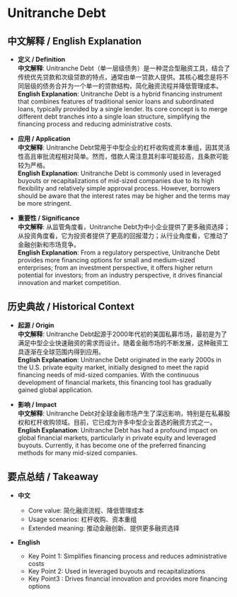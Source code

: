 # Unitranche Debt

## 中文解释 / English Explanation

* **定义 / Definition**  
  **中文解释**: Unitranche Debt（单一层级债务）是一种混合型融资工具，结合了传统优先贷款和次级贷款的特点，通常由单一贷款人提供。其核心概念是将不同层级的债务合并为一个单一的贷款结构，简化融资流程并降低管理成本。  
  **English Explanation**: Unitranche Debt is a hybrid financing instrument that combines features of traditional senior loans and subordinated loans, typically provided by a single lender. Its core concept is to merge different debt tranches into a single loan structure, simplifying the financing process and reducing administrative costs.

* **应用 / Application**  
  **中文解释**: Unitranche Debt常用于中型企业的杠杆收购或资本重组，因其灵活性高且审批流程相对简单。然而，借款人需注意其利率可能较高，且条款可能较为严格。  
  **English Explanation**: Unitranche Debt is commonly used in leveraged buyouts or recapitalizations of mid-sized companies due to its high flexibility and relatively simple approval process. However, borrowers should be aware that the interest rates may be higher and the terms may be more stringent.

* **重要性 / Significance**  
  **中文解释**: 从监管角度看，Unitranche Debt为中小企业提供了更多融资选择；从投资角度看，它为投资者提供了更高的回报潜力；从行业角度看，它推动了金融创新和市场竞争。  
  **English Explanation**: From a regulatory perspective, Unitranche Debt provides more financing options for small and medium-sized enterprises; from an investment perspective, it offers higher return potential for investors; from an industry perspective, it drives financial innovation and market competition.

## 历史典故 / Historical Context

* **起源 / Origin**  
  **中文解释**: Unitranche Debt起源于2000年代初的美国私募市场，最初是为了满足中型企业快速融资的需求而设计。随着金融市场的不断发展，这种融资工具逐渐在全球范围内得到应用。  
  **English Explanation**: Unitranche Debt originated in the early 2000s in the U.S. private equity market, initially designed to meet the rapid financing needs of mid-sized companies. With the continuous development of financial markets, this financing tool has gradually gained global application.

* **影响 / Impact**  
  **中文解释**: Unitranche Debt对全球金融市场产生了深远影响，特别是在私募股权和杠杆收购领域。目前，它已成为许多中型企业首选的融资方式之一。  
  **English Explanation**: Unitranche Debt has had a profound impact on global financial markets, particularly in private equity and leveraged buyouts. Currently, it has become one of the preferred financing methods for many mid-sized companies.

## 要点总结 / Takeaway

* **中文**  
  - Core value: 简化融资流程、降低管理成本
  - Usage scenarios: 杠杆收购、资本重组
  - Extended meaning: 推动金融创新、提供更多融资选择

* **English**  
  - Key Point 1: Simplifies financing process and reduces administrative costs
  - Key Point 2: Used in leveraged buyouts and recapitalizations
   - Key Point3 : Drives financial innovation and provides more financing options